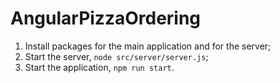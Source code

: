 # AngularPizzaOrdering

1. Install packages for the main application and for the server;
2. Start the server, `node src/server/server.js`;
3. Start the application, `npm run start`.
